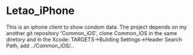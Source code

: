 Letao_iPhone
============

This is an iphone client to show condom data. 
The project depends on my another git repository 'Common_iOS', clone Common_iOS in the same diretory and in the Xcode:
TARGETS->Buliding Settings->Header Search Path, add ../Common_iOS/..
